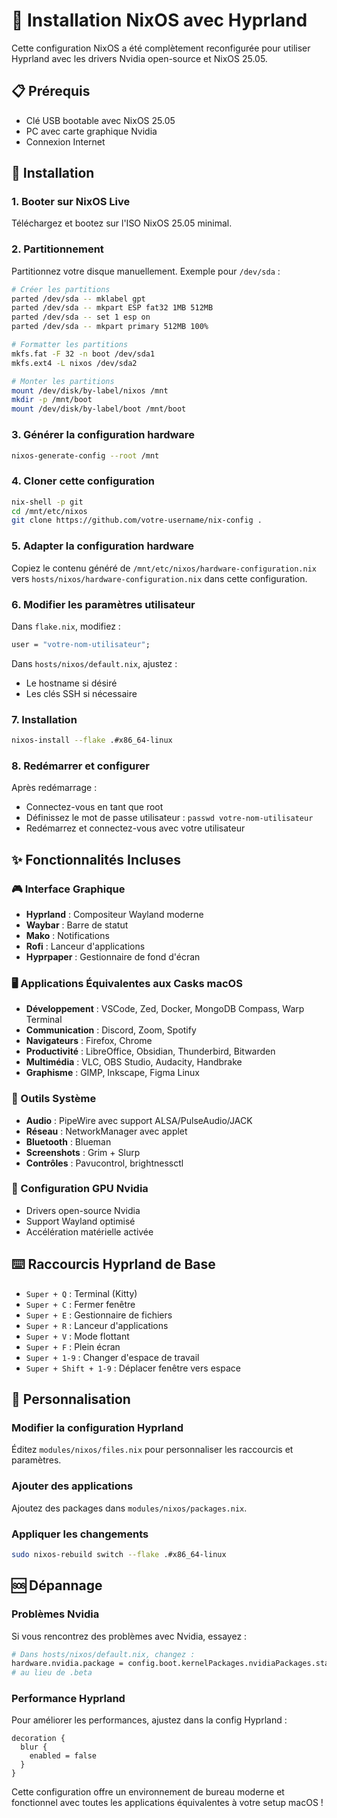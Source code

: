 # 🐧 Installation NixOS avec Hyprland

Cette configuration NixOS a été complètement reconfigurée pour utiliser Hyprland avec les drivers Nvidia open-source et NixOS 25.05.

## 📋 Prérequis

- Clé USB bootable avec NixOS 25.05
- PC avec carte graphique Nvidia
- Connexion Internet

## 🚀 Installation

### 1. Booter sur NixOS Live

Téléchargez et bootez sur l'ISO NixOS 25.05 minimal.

### 2. Partitionnement

Partitionnez votre disque manuellement. Exemple pour `/dev/sda` :

```bash
# Créer les partitions
parted /dev/sda -- mklabel gpt
parted /dev/sda -- mkpart ESP fat32 1MB 512MB
parted /dev/sda -- set 1 esp on
parted /dev/sda -- mkpart primary 512MB 100%

# Formatter les partitions
mkfs.fat -F 32 -n boot /dev/sda1
mkfs.ext4 -L nixos /dev/sda2

# Monter les partitions
mount /dev/disk/by-label/nixos /mnt
mkdir -p /mnt/boot
mount /dev/disk/by-label/boot /mnt/boot
```

### 3. Générer la configuration hardware

```bash
nixos-generate-config --root /mnt
```

### 4. Cloner cette configuration

```bash
nix-shell -p git
cd /mnt/etc/nixos
git clone https://github.com/votre-username/nix-config .
```

### 5. Adapter la configuration hardware

Copiez le contenu généré de `/mnt/etc/nixos/hardware-configuration.nix` vers `hosts/nixos/hardware-configuration.nix` dans cette configuration.

### 6. Modifier les paramètres utilisateur

Dans `flake.nix`, modifiez :
```nix
user = "votre-nom-utilisateur";
```

Dans `hosts/nixos/default.nix`, ajustez :
- Le hostname si désiré
- Les clés SSH si nécessaire

### 7. Installation

```bash
nixos-install --flake .#x86_64-linux
```

### 8. Redémarrer et configurer

Après redémarrage :
- Connectez-vous en tant que root
- Définissez le mot de passe utilisateur : `passwd votre-nom-utilisateur`
- Redémarrez et connectez-vous avec votre utilisateur

## ✨ Fonctionnalités Incluses

### 🎮 Interface Graphique
- **Hyprland** : Compositeur Wayland moderne
- **Waybar** : Barre de statut
- **Mako** : Notifications
- **Rofi** : Lanceur d'applications
- **Hyprpaper** : Gestionnaire de fond d'écran

### 🖥️ Applications Équivalentes aux Casks macOS
- **Développement** : VSCode, Zed, Docker, MongoDB Compass, Warp Terminal
- **Communication** : Discord, Zoom, Spotify
- **Navigateurs** : Firefox, Chrome
- **Productivité** : LibreOffice, Obsidian, Thunderbird, Bitwarden
- **Multimédia** : VLC, OBS Studio, Audacity, Handbrake
- **Graphisme** : GIMP, Inkscape, Figma Linux

### 🔧 Outils Système
- **Audio** : PipeWire avec support ALSA/PulseAudio/JACK
- **Réseau** : NetworkManager avec applet
- **Bluetooth** : Blueman
- **Screenshots** : Grim + Slurp
- **Contrôles** : Pavucontrol, brightnessctl

### 🎯 Configuration GPU Nvidia
- Drivers open-source Nvidia
- Support Wayland optimisé
- Accélération matérielle activée

## ⌨️ Raccourcis Hyprland de Base

- `Super + Q` : Terminal (Kitty)
- `Super + C` : Fermer fenêtre
- `Super + E` : Gestionnaire de fichiers
- `Super + R` : Lanceur d'applications
- `Super + V` : Mode flottant
- `Super + F` : Plein écran
- `Super + 1-9` : Changer d'espace de travail
- `Super + Shift + 1-9` : Déplacer fenêtre vers espace

## 🔧 Personnalisation

### Modifier la configuration Hyprland
Éditez `modules/nixos/files.nix` pour personnaliser les raccourcis et paramètres.

### Ajouter des applications
Ajoutez des packages dans `modules/nixos/packages.nix`.

### Appliquer les changements
```bash
sudo nixos-rebuild switch --flake .#x86_64-linux
```

## 🆘 Dépannage

### Problèmes Nvidia
Si vous rencontrez des problèmes avec Nvidia, essayez :
```nix
# Dans hosts/nixos/default.nix, changez :
hardware.nvidia.package = config.boot.kernelPackages.nvidiaPackages.stable;
# au lieu de .beta
```

### Performance Hyprland
Pour améliorer les performances, ajustez dans la config Hyprland :
```
decoration {
  blur {
    enabled = false
  }
}
```

Cette configuration offre un environnement de bureau moderne et fonctionnel avec toutes les applications équivalentes à votre setup macOS !
